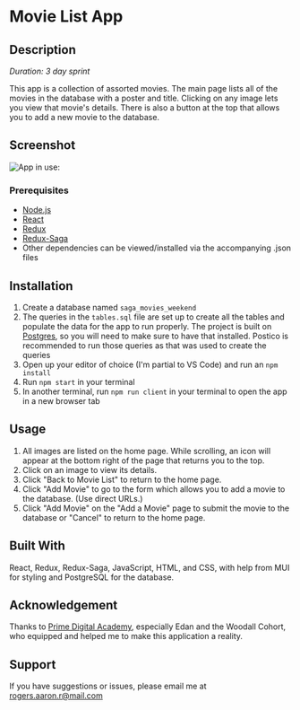 # Movie List App

## Description

_Duration: 3 day sprint_

This app is a collection of assorted movies.  The main page lists all of the movies in the database with a poster and title.  Clicking on any image lets you view that movie's details.  There is also a button at the top that allows you to add a new movie to the database.

## Screenshot

![App in use:](https://github.com/aaron-r-rogers/weekend-movies-sagas/blob/master/wireframes/MovieAppDemo.gif)

### Prerequisites

- [Node.js](https://nodejs.org/en/)
- [React](https://reactjs.org/)
- [Redux](https://redux.js.org/)
- [Redux-Saga](https://redux-saga.js.org/)
- Other dependencies can be viewed/installed via the accompanying .json files

## Installation

1. Create a database named `saga_movies_weekend`
2. The queries in the `tables.sql` file are set up to create all the tables and populate the data for the app to run properly. The project is built on [Postgres](https://www.postgresql.org/download/), so you will need to make sure to have that installed. Postico is recommended to run those queries as that was used to create the queries
3. Open up your editor of choice (I'm partial to VS Code) and run an `npm install`
4. Run `npm start` in your terminal
5. In another terminal, run `npm run client` in your terminal to open the app in a new browser tab

## Usage

1. All images are listed on the home page. While scrolling, an icon will appear at the bottom right of the page that returns you to the top.
2. Click on an image to view its details.
3. Click "Back to Movie List" to return to the home page.
4. Click "Add Movie" to go to the form which allows you to add a movie to the database. (Use direct URLs.)
5. Click "Add Movie" on the "Add a Movie" page to submit the movie to the database or "Cancel" to return to the home page.

## Built With

React, Redux, Redux-Saga, JavaScript, HTML, and CSS, with help from MUI for styling and PostgreSQL for the database.

## Acknowledgement
Thanks to [Prime Digital Academy](www.primeacademy.io), especially Edan and the Woodall Cohort, who equipped and helped me to make this application a reality.

## Support
If you have suggestions or issues, please email me at [rogers.aaron.r@mail.com](mailto:rogers.aaron.r@gmail.com)

